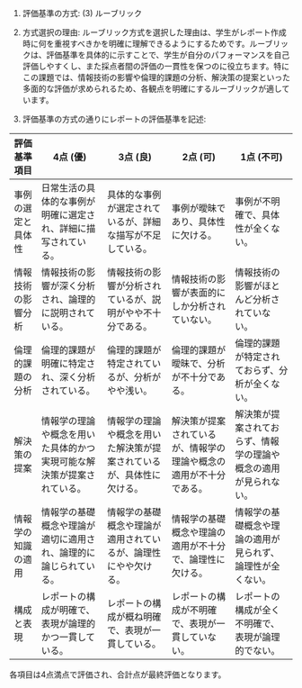 1. 評価基準の方式: (3) ルーブリック

2. 方式選択の理由:
ルーブリック方式を選択した理由は、学生がレポート作成時に何を重視すべきかを明確に理解できるようにするためです。ルーブリックは、評価基準を具体的に示すことで、学生が自分のパフォーマンスを自己評価しやすくし、また採点者間の評価の一貫性を保つのに役立ちます。特にこの課題では、情報技術の影響や倫理的課題の分析、解決策の提案といった多面的な評価が求められるため、各観点を明確にするルーブリックが適しています。

3. 評価基準の方式の通りにレポートの評価基準を記述:

| 評価基準項目          | 4点 (優)                                                                 | 3点 (良)                                                               | 2点 (可)                                                               | 1点 (不可)                                                             |
|-----------------------|---------------------------------------------------------------------------|------------------------------------------------------------------------|------------------------------------------------------------------------|------------------------------------------------------------------------|
| 事例の選定と具体性    | 日常生活の具体的な事例が明確に選定され、詳細に描写されている。             | 具体的な事例が選定されているが、詳細な描写が不足している。             | 事例が曖昧であり、具体性に欠ける。                                     | 事例が不明確で、具体性が全くない。                                     |
| 情報技術の影響分析    | 情報技術の影響が深く分析され、論理的に説明されている。                     | 情報技術の影響が分析されているが、説明がやや不十分である。             | 情報技術の影響が表面的にしか分析されていない。                         | 情報技術の影響がほとんど分析されていない。                             |
| 倫理的課題の分析      | 倫理的課題が明確に特定され、深く分析されている。                           | 倫理的課題が特定されているが、分析がやや浅い。                         | 倫理的課題が曖昧で、分析が不十分である。                               | 倫理的課題が特定されておらず、分析が全くない。                         |
| 解決策の提案          | 情報学の理論や概念を用いた具体的かつ実現可能な解決策が提案されている。     | 情報学の理論や概念を用いた解決策が提案されているが、具体性に欠ける。   | 解決策が提案されているが、情報学の理論や概念の適用が不十分である。     | 解決策が提案されておらず、情報学の理論や概念の適用が見られない。       |
| 情報学の知識の適用    | 情報学の基礎概念や理論が適切に適用され、論理的に論じられている。           | 情報学の基礎概念や理論が適用されているが、論理性にやや欠ける。         | 情報学の基礎概念や理論の適用が不十分で、論理性に欠ける。               | 情報学の基礎概念や理論の適用が見られず、論理性が全くない。             |
| 構成と表現            | レポートの構成が明確で、表現が論理的かつ一貫している。                     | レポートの構成が概ね明確で、表現が一貫している。                       | レポートの構成が不明確で、表現が一貫していない。                       | レポートの構成が全く不明確で、表現が論理的でない。                     |

各項目は4点満点で評価され、合計点が最終評価となります。